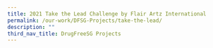 ```yaml
---
title: 2021 Take the Lead Challenge by Flair Artz International
permalink: /our-work/DFSG-Projects/take-the-lead/
description: ""
third_nav_title: DrugFreeSG Projects
---
```




